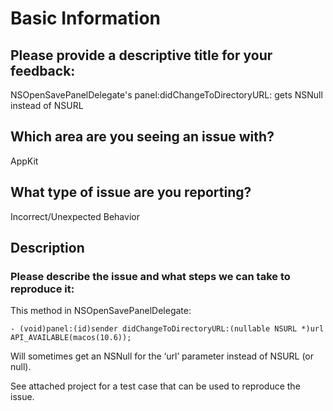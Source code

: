 # Basic Information

## Please provide a descriptive title for your feedback:

NSOpenSavePanelDelegate's panel:didChangeToDirectoryURL: gets NSNull instead of NSURL

## Which area are you seeing an issue with?

AppKit

## What type of issue are you reporting?

Incorrect/Unexpected Behavior

## Description

### Please describe the issue and what steps we can take to reproduce it:

This method in NSOpenSavePanelDelegate:

```objc
- (void)panel:(id)sender didChangeToDirectoryURL:(nullable NSURL *)url API_AVAILABLE(macos(10.6));
```

Will sometimes get an NSNull for the ‘url’ parameter instead of NSURL (or null).

See attached project for a test case that can be used to reproduce the issue.
